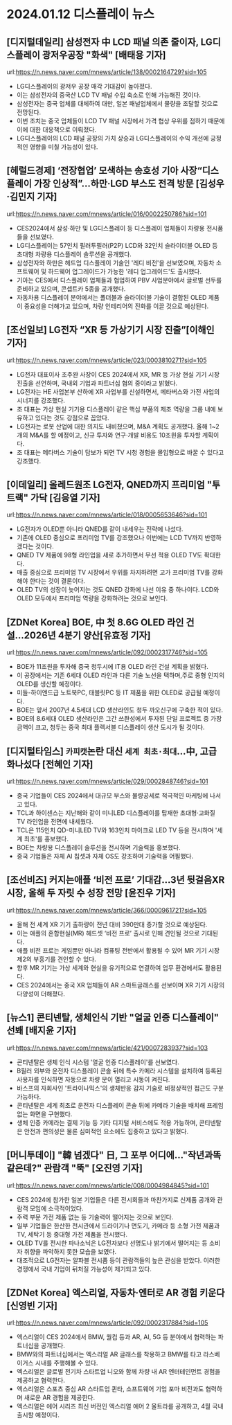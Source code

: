 # 2024.01.12 디스플레이 뉴스

## [디지털데일리] 삼성전자 中 LCD 패널 의존 줄이자, LG디스플레이 광저우공장 "화색" [배태용 기자]
url:https://n.news.naver.com/mnews/article/138/0002164729?sid=105
- LG디스플레이의 광저우 공장 매각 기대감이 높아졌다.
- 이는 삼성전자의 중국산 LCD TV 패널 수입 축소로 인해 가능해진 것이다.
- 삼성전자는 중국 업체를 대체하여 대만, 일본 패널업체에서 물량을 조달할 것으로 전망된다.
- 이번 조치는 중국 업체들이 LCD TV 패널 시장에서 가격 협상 우위를 점하기 때문에 이에 대한 대응책으로 이뤄졌다.
- LG디스플레이의 LCD 패널 공장의 가치 상승과 LG디스플레이의 수익 개선에 긍정적인 영향을 미칠 가능성이 있다.

## [헤럴드경제] ‘전장협업’ 모색하는 송호성 기아 사장“디스플레이 가장 인상적”…하만·LGD 부스도 전격 방문 [김성우·김민지 기자]
url:https://n.news.naver.com/mnews/article/016/0002250786?sid=101
- CES2024에서 삼성·하만 및 LG디스플레이 등 디스플레이 업체들이 차량용 전시품들을 선보였다.
- LG디스플레이는 57인치 필러투필러(P2P) LCD와 32인치 슬라이더블 OLED 등 초대형 차량용 디스플레이 솔루션을 공개했다.
- 삼성전자와 하만은 헤드업 디스플레이 기술인 '레디 비전'을 선보였으며, 자동차 소프트웨어 및 하드웨어 업그레이드가 가능한 '레디 업그레이드'도 출시했다.
- 기아는 CES에서 디스플레이 업체들과 협업하여 PBV 사업분야에서 글로벌 선두를 준비하고 있으며, 콘셉트카 5종을 공개했다.
- 자동차용 디스플레이 분야에서는 폴더블과 슬라이더블 기술이 결합된 OLED 제품이 중요성을 더해가고 있으며, 차량 인테리어의 진화를 이끌 것으로 예상된다.

## [조선일보] LG전자 “XR 등 가상기기 시장 진출”[이해인 기자]
url:https://n.news.naver.com/mnews/article/023/0003810271?sid=105
- LG전자 대표이사 조주완 사장이 CES 2024에서 XR, MR 등 가상 현실 기기 시장 진출을 선언하며, 국내외 기업과 파트너십 협의 중이라고 밝혔다.
- LG전자는 HE 사업본부 산하에 XR 사업부를 신설하면서, 메타버스와 가전 사업의 시너지를 강조했다.
- 조 대표는 가상 현실 기기용 디스플레이 같은 핵심 부품의 제조 역량을 그룹 내에 보유하고 있다는 것도 강점으로 꼽았다.
- LG전자는 로봇 산업에 대한 의지도 내비쳤으며, M&A 계획도 공개했다. 올해 1~2개의 M&A를 할 예정이고, 신규 투자와 연구·개발 비용도 10조원을 투자할 계획이다.
- 조 대표는 메타버스 기술이 담보가 되면 TV 시청 경험을 몰입형으로 바꿀 수 있다고 강조했다.

## [이데일리] 올레드원조 LG전자, QNED까지 프리미엄 "투트랙" 가닥 [김응열 기자]
url:https://n.news.naver.com/mnews/article/018/0005653646?sid=101
- LG전자가 OLED뿐 아니라 QNED를 같이 내세우는 전략에 나섰다.
- 기존에 OLED 중심으로 프리미엄 TV를 강조했으나 이번에는 LCD TV까지 반영하겠다는 것이다.
- QNED TV 제품에 98형 라인업을 새로 추가하면서 무선 적용 OLED TV도 확대한다.
- 매출 중심으로 프리미엄 TV 시장에서 우위를 차지하려면 고가 프리미엄 TV를 강화해야 한다는 것이 결론이다.
- OLED TV의 성장이 늦어지는 것도 QNED 강화에 나선 이유 중 하나이다. LCD와 OLED 모두에서 프리미엄 역량을 강화하려는 것으로 보인다.

## [ZDNet Korea] BOE, 中 첫 8.6G OLED 라인 건설...2026년 4분기 양산[유효정 기자]
url:https://n.news.naver.com/mnews/article/092/0002317746?sid=105
- BOE가 11조원을 투자해 중국 청두시에 IT용 OLED 라인 건설 계획을 밝혔다.
- 이 공장에서는 기존 6세대 OLED 라인과 다른 기술 노선을 택하며,주로 중형 인지의 OLED를 생산할 예정이다.
- 미들-하이엔드급 노트북PC, 태블릿PC 등 IT 제품을 위한 OLED로 공급될 예정이다.
- BOE는 앞서 2007년 4.5세대 LCD 생산라인도 청두 까오신구에 구축한 적이 있다.
- BOE의 8.6세대 OLED 생산라인은 그간 쓰촨성에서 투자된 단일 프로젝트 중 가장 금액이 크고, 청두는 중국 최대 플렉서블 디스플레이 생산 도시가 될 것이다.

## [디지털타임스] `카피캣`논란 대신 `세계 최초·최대`…中, 고급화나섰다 [전혜인 기자]
url:https://n.news.naver.com/mnews/article/029/0002848746?sid=101
- 중국 기업들이 CES 2024에서 대규모 부스와 물량공세로 적극적인 마케팅에 나서고 있다.
- TCL과 하이센스는 지난해와 같이 미니LED 디스플레이를 탑재한 초대형·고화질 TV 라인업을 전면에 내세웠다.
- TCL은 115인치 QD-미니LED TV와 163인치 마이크로 LED TV 등을 전시하며 '세계 최초'를 홍보했다.
- BOE는 차량용 디스플레이 솔루션을 전시하며 기술력을 홍보했다.
- 중국 기업들은 자체 AI 칩셋과 자체 OS도 강조하며 기술력을 어필했다.

## [조선비즈] 커지는애플 ‘비전 프로’ 기대감…3년 뒷걸음XR 시장, 올해 두 자릿 수 성장 전망 [윤진우 기자]
url:https://n.news.naver.com/mnews/article/366/0000961721?sid=105
- 올해 전 세계 XR 기기 출하량이 전년 대비 390만대 증가할 것으로 예상된다.
- 이는 애플의 혼합현실(MR) 헤드셋 ‘비전 프로’ 출시로 인해 견인될 것으로 기대된다.
- 애플 비전 프로는 게임뿐만 아니라 컴퓨팅 전반에서 활용될 수 있어 MR 기기 시장 제2의 부흥기를 견인할 수 있다.
- 향후 MR 기기는 가상 세계와 현실을 유기적으로 연결하여 업무 환경에서도 활용된다.
- CES 2024에서는 중국 XR 업체들이 AR 스마트글래스를 선보이며 XR 기기 시장의 다양성이 더해졌다.

## [뉴스1] 콘티넨탈, 생체인식 기반 "얼굴 인증 디스플레이" 선봬 [배지윤 기자]
url:https://n.news.naver.com/mnews/article/421/0007283937?sid=103
- 콘티넨탈은 생체 인식 시스템 '얼굴 인증 디스플레이'를 선보였다.
- B필러 외부와 운전자 디스플레이 콘솔 뒤에 특수 카메라 시스템을 설치하여 등록된 사용자를 인식하면 자동으로 차량 문이 열리고 시동이 켜진다.
- 바스프의 자회사인 '트라이나믹스'의 생체반응 감지 기술로 비정상적인 접근도 구분 가능하다.
- 콘티넨탈은 세계 최초로 운전자 디스플레이 콘솔 뒤에 카메라 기술을 배치해 프레임 없는 화면을 구현했다.
- 생체 인증 카메라는 결제 기능 등 기타 디지털 서비스에도 적용 가능하며, 콘티넨탈은 안전과 편의성은 물론 심미적인 요소에도 집중하고 있다고 밝혔다.

## [머니투데이] "韓 넘겠다" 日, 그 포부 어디에…"작년과똑같은데?" 관람객 "뚝" [오진영 기자]
url:https://n.news.naver.com/mnews/article/008/0004984845?sid=101
- CES 2024에 참가한 일본 기업들은 다른 전시회들과 마찬가지로 신제품 공개와 관람객 모임에 소극적이었다.
- 주력 부문 가전 제품 없는 등 기술력이 떨어지는 것으로 보인다.
- 일부 기업들은 한산한 전시관에서 드라이기나 면도기, 카메라 등 소형 가전 제품과 TV, 세탁기 등 중대형 가전 제품을 전시했다.
- OLED TV를 전시한 파나소닉은 LG전자보다 선명도나 밝기에서 떨어지는 등 소비자 취향을 파악하지 못한 모습을 보였다.
- 대조적으로 LG전자는 알파블 전시품 등이 관람객들의 높은 관심을 받았다. 이러한 경쟁에서 국내 기업이 뒤처질 가능성이 제기되고 있다.

## [ZDNet Korea] 엑스리얼, 자동차·엔터로 AR 경험 키운다 [신영빈 기자]
url:https://n.news.naver.com/mnews/article/092/0002317884?sid=105
- 엑스리얼이 CES 2024에서 BMW, 퀄컴 등과 AR, AI, 5G 등 분야에서 협력하는 파트너십을 공개했다.
- BMW와의 파트너십에서는 엑스리얼 AR 글래스를 착용하고 BMW를 타고 라스베이거스 시내를 주행해볼 수 있다.
- 엑스리얼은 글로벌 전기차 스타트업 니오와 함께 차량 내 AR 엔터테인먼트 경험을 제공하고 협력한다.
- 엑스리얼은 스포츠 중심 AR 스타트업 퀸타, 소프트웨어 기업 포마 비전과도 협력하며 새로운 AR 경험을 제공한다.
- 엑스리얼은 에어 시리즈 최신 버전인 엑스리얼 에어 2 울트라를 공개하고, 4월 국내 출시할 예정이다.